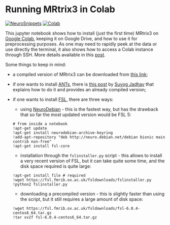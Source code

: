 # Running MRtrix3 in Colab

[![NeuroSnippets](https://img.shields.io/static/v1?label=Neuro&message=Snippets&color=orange)](http://neurosnippets.com/posts/mrtrix3-in-colab/#post) [![Colab](https://colab.research.google.com/assets/colab-badge.svg)](https://colab.research.google.com/github/matteomancini/neurosnippets/blob/master/tips-and-tricks/mrtrix-in-colab/mrtrix_in_colab.ipynb)

This jupyter notebook shows how to install (just the first time) MRtrix3 on [Google Colab](https://colab.research.google.com/), keeping it on Google Drive, and how to use it for preprocessing purposes. As one may need to rapidly peek at the data or use directly the terminal, it also shows how to access a Colab instance through SSH. More details available in this [post](http://neurosnippets.com/posts/mrtrix3-in-colab/#post).

Some things to keep in mind:
* a compiled version of MRtrix3 can be downloaded from [this link](https://drive.google.com/file/d/1AppHBa9cPz2dQsIX8-Ca8r15KGasluFn/view?usp=sharing);
* if one wants to install [ANTs](http://stnava.github.io/ANTs/), there is [this post](https://www.suyogjadhav.com/misc/2019/03/28/Using-ANTs-package-on-Google-Colaboratory/) by [Suyog Jadhav](https://github.com/IAmSuyogJadhav) that explains how to do it and provides an already compiled version;
* if one wants to install [FSL](https://fsl.fmrib.ox.ac.uk/fsl/fslwiki/), there are three ways:
    - using [NeuroDebian](https://neuro.debian.net) - this is the fastest way, but has the drawback that so far the most updated version would be FSL 5:

    ```
    # from inside a notebook
    !apt-get update
    !apt-get install neurodebian-archive-keyring
    !add-apt-repository "deb http://neuro.debian.net/debian bionic main contrib non-free"
    !apt-get install fsl-core
    ```

    - installation through the `fslinstaller.py` script - this allows to install a very recent version of FSL, but it can take quite some time, and the disk space required is quite large:
    
    
    ```
    !apt-get install file # required
    !wget https://fsl.fmrib.ox.ac.uk/fsldownloads/fslinstaller.py
    !python2 fslinstaller.py
    ```

    - downloading a precompiled version - this is slightly faster than using the script, but it still requires a large amount of disk space:
    ```
    !wget https://fsl.fmrib.ox.ac.uk/fsldownloads/fsl-6.0.4-centos6_64.tar.gz
    !tar xvzf fsl-6.0.4-centos6_64.tar.gz
    ```

